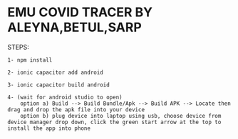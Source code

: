 # EMU COVID TRACER BY ALEYNA,BETUL,SARP
STEPS:
```
1- npm install
```
```
2- ionic capacitor add android
```
```
3- ionic capacitor build android 
```
```
4- (wait for android studio to open)
    option a) Build --> Build Bundle/Apk --> Build APK --> Locate then drag and drop the apk file into your device 
    option b) plug device into laptop using usb, choose device from device manager drop down, click the green start arrow at the top to install the app into phone
```


